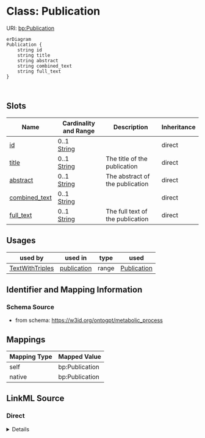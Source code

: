 # Class: Publication



URI: [bp:Publication](http://w3id.org/ontogpt/metabolic-process-templatePublication)


```mermaid
erDiagram
Publication {
    string id  
    string title  
    string abstract  
    string combined_text  
    string full_text  
}



```



<!-- no inheritance hierarchy -->


## Slots

| Name | Cardinality and Range | Description | Inheritance |
| ---  | --- | --- | --- |
| [id](id.md) | 0..1 <br/> [String](String.md) |  | direct |
| [title](title.md) | 0..1 <br/> [String](String.md) | The title of the publication | direct |
| [abstract](abstract.md) | 0..1 <br/> [String](String.md) | The abstract of the publication | direct |
| [combined_text](combined_text.md) | 0..1 <br/> [String](String.md) |  | direct |
| [full_text](full_text.md) | 0..1 <br/> [String](String.md) | The full text of the publication | direct |





## Usages

| used by | used in | type | used |
| ---  | --- | --- | --- |
| [TextWithTriples](TextWithTriples.md) | [publication](publication.md) | range | [Publication](Publication.md) |






## Identifier and Mapping Information







### Schema Source


* from schema: https://w3id.org/ontogpt/metabolic_process





## Mappings

| Mapping Type | Mapped Value |
| ---  | ---  |
| self | bp:Publication |
| native | bp:Publication |





## LinkML Source

<!-- TODO: investigate https://stackoverflow.com/questions/37606292/how-to-create-tabbed-code-blocks-in-mkdocs-or-sphinx -->

### Direct

<details>
```yaml
name: Publication
from_schema: https://w3id.org/ontogpt/metabolic_process
rank: 1000
attributes:
  id:
    name: id
    description: The publication identifier
    from_schema: https://w3id.org/ontogpt/metabolic_process
  title:
    name: title
    description: The title of the publication
    from_schema: https://w3id.org/ontogpt/metabolic_process
    rank: 1000
  abstract:
    name: abstract
    description: The abstract of the publication
    from_schema: https://w3id.org/ontogpt/metabolic_process
    rank: 1000
  combined_text:
    name: combined_text
    from_schema: https://w3id.org/ontogpt/metabolic_process
    rank: 1000
  full_text:
    name: full_text
    description: The full text of the publication
    from_schema: https://w3id.org/ontogpt/metabolic_process
    rank: 1000

```
</details>

### Induced

<details>
```yaml
name: Publication
from_schema: https://w3id.org/ontogpt/metabolic_process
rank: 1000
attributes:
  id:
    name: id
    description: The publication identifier
    from_schema: https://w3id.org/ontogpt/metabolic_process
    alias: id
    owner: Publication
    domain_of:
    - NamedEntity
    - Publication
    range: string
  title:
    name: title
    description: The title of the publication
    from_schema: https://w3id.org/ontogpt/metabolic_process
    rank: 1000
    alias: title
    owner: Publication
    domain_of:
    - Publication
    range: string
  abstract:
    name: abstract
    description: The abstract of the publication
    from_schema: https://w3id.org/ontogpt/metabolic_process
    rank: 1000
    alias: abstract
    owner: Publication
    domain_of:
    - Publication
    range: string
  combined_text:
    name: combined_text
    from_schema: https://w3id.org/ontogpt/metabolic_process
    rank: 1000
    alias: combined_text
    owner: Publication
    domain_of:
    - Publication
    range: string
  full_text:
    name: full_text
    description: The full text of the publication
    from_schema: https://w3id.org/ontogpt/metabolic_process
    rank: 1000
    alias: full_text
    owner: Publication
    domain_of:
    - Publication
    range: string

```
</details>